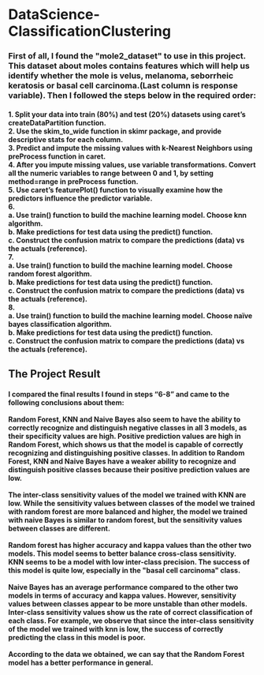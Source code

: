 # DataScience-ClassificationClustering

### First of all, I found the "mole2_dataset" to use in this project. This dataset about moles contains features which will help us identify whether the mole is velus, melanoma, seborrheic keratosis or basal cell carcinoma.(Last column is response variable). Then I followed the steps below in the required order: 

#### 1. Split your data into train (80%) and test (20%) datasets using caret’s createDataPartition function.<br> 2. Use the skim_to_wide function in skimr package, and provide descriptive stats for each column. <br> 3. Predict and impute the missing values with k-Nearest Neighbors using preProcess function in caret. <br> 4. After you impute missing values, use variable transformations. Convert all the numeric variables to range between 0 and 1, by setting method=range in preProcess function. <br> 5. Use caret’s featurePlot() function to visually examine how the predictors influence the predictor variable. <br> 6. <br> a. Use train() function to build the machine learning model. Choose knn algorithm. <br> b. Make predictions for test data using the predict() function. <br> c. Construct the confusion matrix to compare the predictions (data) vs the actuals (reference). <br> 7.<br> a. Use train() function to build the machine learning model. Choose random forest algorithm. <br>  b. Make predictions for test data using the predict() function. <br> c. Construct the confusion matrix to compare the predictions (data) vs the actuals (reference). <br> 8. <br> a. Use train() function to build the machine learning model. Choose naïve bayes classification algorithm. <br> b. Make predictions for test data using the predict() function. <br> c. Construct the confusion matrix to compare the predictions (data) vs the actuals (reference).  

## The Project Result

#### I compared the final results I found in steps “6-8” and came to the following conclusions about them: <br><br> Random Forest, KNN and Naive Bayes also seem to have the ability to correctly recognize and distinguish negative classes in all 3 models, as their specificity values are high. Positive prediction values are high in Random Forest, which shows us that the model is capable of correctly recognizing and distinguishing positive classes. In addition to Random Forest, KNN and Naive Bayes have a weaker ability to recognize and distinguish positive classes because their positive prediction values are low. <br><br> The inter-class sensitivity values of the model we trained with KNN are low. While the sensitivity values between classes of the model we trained with random forest are more balanced and higher, the model we trained with naive Bayes is similar to random forest, but the sensitivity values between classes are different.<br><br>  Random forest has higher accuracy and kappa values than the other two models. This model seems to better balance cross-class sensitivity. <br> KNN seems to be a model with low inter-class precision. The success of this model is quite low, especially in the "basal cell carcinoma" class. <br><br> Naive Bayes has an average performance compared to the other two models in terms of accuracy and kappa values. However, sensitivity values between classes appear to be more unstable than other models. Inter-class sensitivity values show us the rate of correct classification of each class. For example, we observe that since the inter-class sensitivity of the model we trained with knn is low, the success of correctly predicting the class in this model is poor. <br><br>  According to the data we obtained, we can say that the Random Forest model has a better performance in general.



